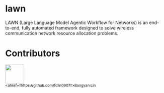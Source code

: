 # lawn
LAWN (Large Language Model Agentic Workflow for Networks) is an end-to-end, fully automated framework designed to solve wireless communication network resource allocation problems.

# Contributors
[<img src="https://github.com/fclin0907.png" width="60px;"/><br /><sub><ahref="https://github.com/fclin0907">Bangyan Lin</a></sub>](https://github.com/fclin0907)